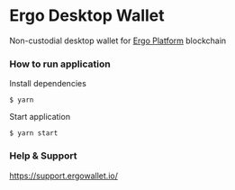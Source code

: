 # Ergo Desktop Wallet

Non-custodial desktop wallet for <a href="https://ergoplatform.org" target="_blank">Ergo Platform</a> blockchain

### How to run application

Install dependencies
```
$ yarn
```

Start application
```
$ yarn start
```

### Help & Support

https://support.ergowallet.io/